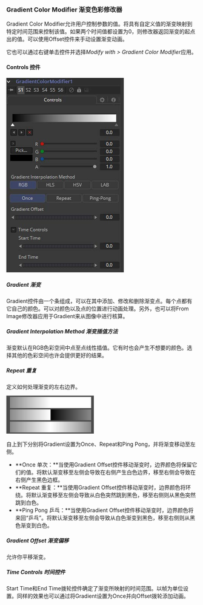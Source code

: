 ### Gradient Color Modifier 渐变色彩修改器

Gradient Color Modifier允许用户控制参数的值。将具有自定义值的渐变映射到特定时间范围来控制该值。如果两个时间值都设置为0，则修改器返回渐变的起点出的值。可以使用Offset控件来手动设置渐变动画。

它也可以通过右键单击控件并选择*Modify with > Gradient Color Modifier*应用。

#### Controls 控件

![GradientColorModifier_Controls](images/GradientColorModifier_Controls.jpg)

##### Gradient 渐变

Gradient控件由一个条组成，可以在其中添加、修改和删除渐变点。每个点都有它自己的颜色。可以对颜色以及点的位置进行动画处理。另外，也可以将From Image修改器应用于Gradient来从图像中进行核算。

##### Gradient Interpolation Method 渐变插值方法

渐变默认在RGB色彩空间中点至点线性插值。它有时也会产生不想要的颜色。选择其他的色彩空间也许会提供更好的结果。

##### Repeat 重复

定义如何处理渐变的左右边界。

![GradientColorModifier_Reapter](images/GradientColorModifier_Reapter.png)

自上到下分别将Gradient设置为Once、Repeat和Ping Pong，并将渐变移动至左侧。

- **Once 单次：**当使用Gradient Offset控件移动渐变时，边界颜色将保留它们的值。将默认渐变移至左侧会导致在右侧产生白色边界，移至右侧会导致在右侧产生黑色边框。
- **Repeat 重复：**当使用Gradient Offset控件移动渐变时，边界颜色将环绕。将默认渐变移至左侧会导致从白色突然跳到黑色，移至右侧则从黑色突然跳到白色。
- **Ping Pong 乒乓：**当使用Gradient Offset控件移动渐变时，边界颜色将来回“乒乓”。将默认渐变移至左侧会导致从白色渐变到黑色，移至右侧则从黑色渐变到白色。

##### Gradient Offset 渐变偏移

允许你平移渐变。

##### Time Controls 时间控件

Start Time和End Time拨轮控件确定了渐变所映射的时间范围。以帧为单位设置。同样的效果也可以通过将Gradient设置为Once并向Offset拨轮添加动画。

